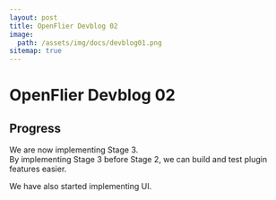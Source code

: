 ```yaml
---
layout: post
title: OpenFlier Devblog 02
image:
  path: /assets/img/docs/devblog01.png
sitemap: true
---
```

# OpenFlier Devblog 02
## Progress
We are now implementing Stage 3.  
By implementing Stage 3 before Stage 2, we can build and test plugin features easier.

We have also started implementing UI.